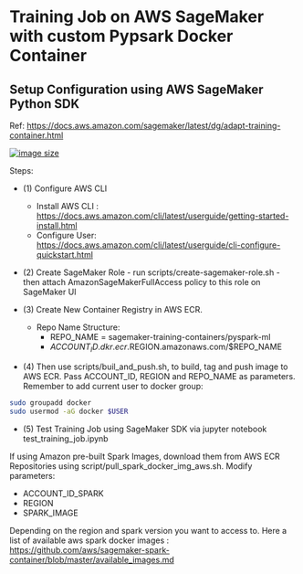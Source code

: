 # Training Job on AWS SageMaker with custom Pypsark Docker Container

## Setup Configuration using AWS SageMaker Python SDK

Ref: https://docs.aws.amazon.com/sagemaker/latest/dg/adapt-training-container.html 


[![image size](https://img.shields.io/docker/image-size/johntorrestensor/pyspark-ml/latest)](https://hub.docker.com/r/johntorrestensor/pyspark-ml/ "johntorrestensor/pyspark-ml image size")


Steps: 

- (1) Configure AWS CLI 
    - Install AWS CLI : https://docs.aws.amazon.com/cli/latest/userguide/getting-started-install.html 
    - Configure User: https://docs.aws.amazon.com/cli/latest/userguide/cli-configure-quickstart.html
- (2) Create SageMaker Role - run scripts/create-sagemaker-role.sh - then attach AmazonSageMakerFullAccess policy to this role on SageMaker UI
- (3) Create New Container Registry in AWS ECR. 
    - Repo Name Structure: 
        - REPO_NAME = sagemaker-training-containers/pyspark-ml
        - $ACCOUNT_ID.dkr.ecr.$REGION.amazonaws.com/$REPO_NAME

- (4) Then use scripts/buil_and_push.sh, to build, tag and push image to AWS ECR. Pass ACCOUNT_ID, REGION and REPO_NAME as parameters. Remember to add current user to docker group:   

```bash
sudo groupadd docker
sudo usermod -aG docker $USER
```

- (5) Test Training Job using SageMaker SDK via jupyter notebook test_training_job.ipynb


If using Amazon pre-built Spark Images, download them from AWS ECR Repositories using script/pull_spark_docker_img_aws.sh. Modify parameters:

- ACCOUNT_ID_SPARK
- REGION
- SPARK_IMAGE

Depending on the region and spark version you want to access to. Here a list of available aws spark docker images : https://github.com/aws/sagemaker-spark-container/blob/master/available_images.md